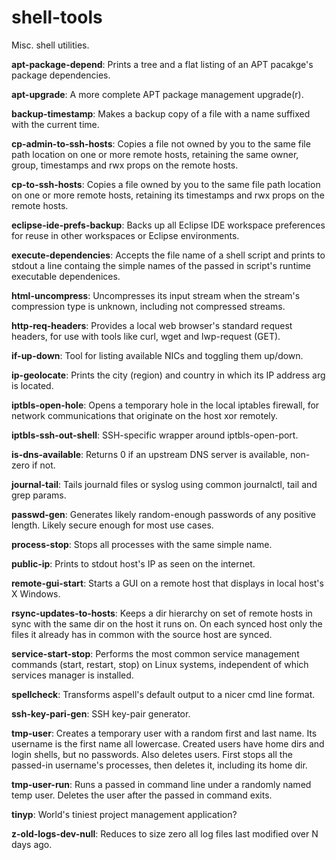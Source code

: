 # shell-tools
Misc. shell utilities.

**apt-package-depend**: Prints a tree and a flat listing of an APT pacakge's
                        package dependencies.

**apt-upgrade**: A more complete APT package management upgrade(r).

**backup-timestamp**: Makes a backup copy of a file with a name suffixed with
                      the current time.

**cp-admin-to-ssh-hosts**: Copies a file not owned by you to the same file path
                           location on one or more remote hosts, retaining the
                           same owner, group, timestamps and rwx props on the
                           remote hosts.

**cp-to-ssh-hosts**: Copies a file owned by you to the same file path location
                     on one or more remote hosts, retaining its timestamps and
                     rwx props on the remote hosts.

**eclipse-ide-prefs-backup**: Backs up all Eclipse IDE workspace preferences
                              for reuse in other workspaces or Eclipse
                              environments.

**execute-dependencies**: Accepts the file name of a shell script and prints to
                          stdout a line containg the simple names of the passed
                          in script's runtime executable dependenices.

**html-uncompress**: Uncompresses its input stream when the stream's
                     compression type is unknown, including not compressed
                     streams.

**http-req-headers**: Provides a local web browser's standard request headers,
                      for use with tools like curl, wget and lwp-request (GET).

**if-up-down**: Tool for listing available NICs and toggling them up/down.

**ip-geolocate**: Prints the city (region) and country in which its IP address
                  arg is located.

**iptbls-open-hole**: Opens a temporary hole in the local iptables firewall,
                      for network communications that originate on the host
                      xor remotely.

**iptbls-ssh-out-shell**: SSH-specific wrapper around iptbls-open-port.

**is-dns-available**: Returns 0 if an upstream DNS server is available,
                      non-zero if not.

**journal-tail**: Tails journald files or syslog using common journalctl, tail
                  and grep params.

**passwd-gen**: Generates likely random-enough passwords of any positive
                length. Likely secure enough for most use cases.

**process-stop**: Stops all processes with the same simple name.

**public-ip**: Prints to stdout host's IP as seen on the internet.

**remote-gui-start**: Starts a GUI on a remote host that displays in local
                      host's X Windows.

**rsync-updates-to-hosts**: Keeps a dir hierarchy on set of remote hosts in
                            sync with the same dir on the host it runs on.
                            On each synced host only the files it already has
                            in common with the source host are synced.

**service-start-stop**: Performs the most common service management commands
                        (start, restart, stop) on Linux systems, independent of
                        which services manager is installed.

**spellcheck**: Transforms aspell's default output to a nicer cmd line format.

**ssh-key-pari-gen**: SSH key-pair generator.

**tmp-user**: Creates a temporary user with a random first and last name. Its
              username is the first name all lowercase. Created users have home
              dirs and login shells, but no passwords. Also deletes users.
              First stops all the passed-in username's processes, then deletes
              it, including its home dir.

**tmp-user-run**: Runs a passed in command line under a randomly named temp
                  user. Deletes the user after the passed in command exits.

**tinyp**: World's tiniest project management application?

**z-old-logs-dev-null**: Reduces to size zero all log files last modified over
                         N days ago.

